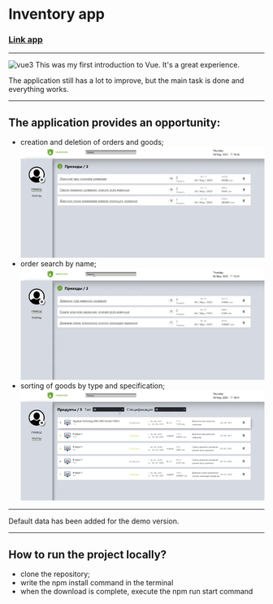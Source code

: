 # Inventory app

### [Link app](https://iventory-vfnh.vercel.app/orders)

---

<img src="https://cdn3d.iconscout.com/3d/free/thumb/vuejs-4387636-3640297.png" alt="vue3" width="20" height="20"/> This was my first introduction to Vue. It's a great experience.

The application still has a lot to improve, but the main task is done and everything works.

---

## The application provides an opportunity:

- creation and deletion of orders and goods;
  <img src="./public/add.gif">
- order search by name;
  <img src="./public/find.gif">
- sorting of goods by type and specification;
  <img src="./public/filter.gif">

---

Default data has been added for the demo version.

---

## How to run the project locally?

- clone the repository;
- write the npm install command in the terminal
- when the download is complete, execute the npm run start command
